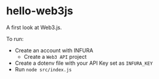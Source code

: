 # hello-web3js

A first look at Web3.js.

To run:

- Create an account with INFURA
  - Create a `Web3 API` project
- Create a dotenv file with your API Key set as `INFURA_KEY`
- Run `node src/index.js`
